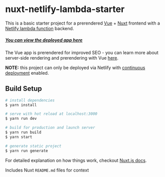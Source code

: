 # nuxt-netlify-lambda-starter

This is a basic starter project for a prerendered [Vue](https://vuejs.org/) + [Nuxt](https://nuxtjs.org/) frontend with a [Netlify lambda function](https://www.netlify.com/docs/functions/) backend.

##### [You can view the deployed app here](https://nuxt-netlify-lambda-starter.netlify.com/)

The Vue app is prerendered for improved SEO - you can learn more about server-side rendering and prerendering with Vue [here](https://ssr.vuejs.org/#ssr-vs-prerendering).

**NOTE:** this project can only be deployed via Netlify with [continuous deployment](https://www.netlify.com/docs/continuous-deployment/) enabled.

## Build Setup

``` bash
# install dependencies
$ yarn install

# serve with hot reload at localhost:3000
$ yarn run dev

# build for production and launch server
$ yarn run build
$ yarn start

# generate static project
$ yarn run generate
```

For detailed explanation on how things work, checkout [Nuxt.js docs](https://nuxtjs.org).

Includes Nuxt `README.md` files for context
